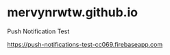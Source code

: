 # mervynrwtw.github.io
Push Notification Test

https://push-notifications-test-cc069.firebaseapp.com
